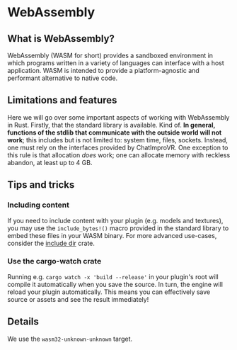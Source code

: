 # WebAssembly
## What is WebAssembly?
WebAssembly (WASM for short) provides a sandboxed environment in which programs written in a variety of languages can interface with a host application. WASM is intended to provide a platform-agnostic and performant alternative to native code.

## Limitations and features
Here we will go over some important aspects of working with WebAssembly in Rust. Firstly, that the standard library is available. Kind of. **In general, functions of the stdlib that communicate with the outside world will not work**; this includes but is not limited to: system time, files, sockets. Instead, one must rely on the interfaces provided by ChatImproVR. One exception to this rule is that allocation _does_ work; one can allocate memory with reckless abandon, at least up to 4 GB.

## Tips and tricks
### Including content
If you need to include content with your plugin (e.g. models and textures), you may use the `include_bytes!()` macro provided in the standard library to embed these files in your WASM binary. For more advanced use-cases, consider the [include dir](https://docs.rs/include_dir/latest/include_dir/) crate.

### Use the cargo-watch crate
Running e.g. `cargo watch -x 'build --release'` in your plugin's root will compile it automatically when you save the source. In turn, the engine will reload your plugin automatically. This means you can effectively save source or assets and see the result immediately!

## Details
We use the `wasm32-unknown-unknown` target.
